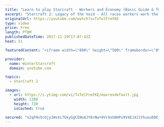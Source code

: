 ```yaml
---
title: "Learn to play Starcraft - Workers and Economy (Basic Guide & Tutorial)"
excerpt: "Starcraft 2: Legacy of the Void - All races workers work the same (mule notwithstanding!)  Wiki on mining: http://wiki.teamliquid.net/starcraft2/Mining_Minerals"
originalUrl: https://youtube.com/watch?v=TxTelFrmfKE
type: video
price: Free
length: PT8M
publishedDateTime: 2017-11-19T17:07:42Z
heat: 51

featuredContent: "<iframe width=\"800\" height=\"500\" frameborder=\"0\" src=\"https://www.youtube.com/embed/TxTelFrmfKE\" allow=\"accelerometer; autoplay; encrypted-media; gyroscope; picture-in-picture\" allowfullscreen></iframe>"

provider:
  name: WinterStarcraft
  domain: youtube.com

topics:
  - StarCraft 2

images:
  - url: https://i.ytimg.com/vi/TxTelFrmfKE/maxresdefault.jpg
    width: 1280
    height: 720
    isCached: true

secured: "n2qFHvXcGjyJWs4i7GkyGgCENoAJY0rNw+9Vc9xGNHPv9V4EJ411Yhuaub0EjVFfOV/8sZj/t1VBonc5hXpV47pD98qPu+OyA7vrEzc7s8wC6Dli1/CMf+Drs99tYr5RutHgduD2IB0SM+lh/Qa0z6KXQ1PPB7KVFuTFzTpcArR3DHYeP2Wc4vHz1MHr4yKuYhrGLipeQba7vDzNAdGacqkoF06Fv4vOWtzauNScAxQwtAIp66TrjLoAO8Dnkul+/5dhFoQlcNmyOVQ0XpqfePyju8IQdBy8dtkpYdsjL90Ko5D+Fy4mFV8AeU3avYbBl1quDA36phnZlNaap1wtssxrtb6qjqcRPUBNVENhT87G8l9Z4g2joMobzOvz+1XlgkBfVu4Cu0C0utg7k1pCFzTG/iF6Ft6PlxgeWkRq6U8=;xUdDG+MEBwOUnRKoYSymTg=="
---
```


